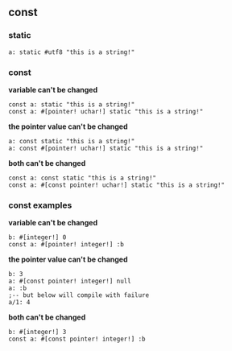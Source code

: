 ## const

### static

```
a: static #utf8 "this is a string!"
```

### const

**variable can't be changed**

```
const a: static "this is a string!"
const a: #[pointer! uchar!] static "this is a string!"
```

**the pointer value can't be changed**

```
a: const static "this is a string!"
a: const #[pointer! uchar!] static "this is a string!"
```

**both can't be changed**
```
const a: const static "this is a string!"
const a: #[const pointer! uchar!] static "this is a string!"
```

### const examples

**variable can't be changed**

```
b: #[integer!] 0
const a: #[pointer! integer!] :b
```

**the pointer value can't be changed**

```
b: 3
a: #[const pointer! integer!] null
a: :b
;-- but below will compile with failure
a/1: 4
```

**both can't be changed**

```
b: #[integer!] 3
const a: #[const pointer! integer!] :b
```
